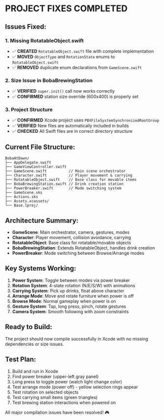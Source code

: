 # PROJECT FIXES COMPLETED

## Issues Fixed:

### 1. **Missing RotatableObject.swift**
- ✅ **CREATED** `RotatableObject.swift` file with complete implementation
- ✅ **MOVED** `ObjectType` and `RotationState` enums to `RotatableObject.swift` 
- ✅ **REMOVED** duplicate enum declarations from `GameScene.swift`

### 2. **Size Issue in BobaBrewingStation**
- ✅ **VERIFIED** `super.init()` call now works correctly
- ✅ **CONFIRMED** station size override (600x400) is properly set

### 3. **Project Structure**
- ✅ **CONFIRMED** Xcode project uses `PBXFileSystemSynchronizedRootGroup`
- ✅ **VERIFIED** New files are automatically included in builds
- ✅ **CHECKED** All Swift files are in correct directory structure

## Current File Structure:
```
BobaAtDawn/
├── AppDelegate.swift
├── GameViewController.swift
├── GameScene.swift          // Main scene orchestrator
├── Character.swift          // Player movement & carrying
├── RotatableObject.swift    // Base class for movable items
├── BobaBrewingStation.swift // Drink creation station
├── PowerBreaker.swift       // Mode switching system
├── GameScene.sks
├── Actions.sks
├── Assets.xcassets/
└── Base.lproj/
```

## Architecture Summary:
- **GameScene**: Main orchestrator, camera, gestures, modes
- **Character**: Player movement, collision avoidance, carrying
- **RotatableObject**: Base class for rotatable/movable objects
- **BobaBrewingStation**: Extends RotatableObject, handles drink creation
- **PowerBreaker**: Mode switching between Browse/Arrange modes

## Key Systems Working:
1. **Power System**: Toggle between modes via power breaker
2. **Rotation System**: 4-state rotation (N/E/S/W) with animations
3. **Carrying System**: Pick up drinks, float above character
4. **Arrange Mode**: Move and rotate furniture when power is off
5. **Browse Mode**: Normal gameplay when power is on
6. **Gesture System**: Tap, long press, pinch, rotate gestures
7. **Camera System**: Smooth following with zoom constraints

## Ready to Build:
The project should now compile successfully in Xcode with no missing dependencies or size issues.

## Test Plan:
1. Build and run in Xcode
2. Find power breaker (upper-left gray panel)
3. Long press to toggle power (watch light change color)
4. Test arrange mode (power off) - yellow selection rings appear
5. Test rotation on selected objects
6. Test carrying small items (green triangles)
7. Test brewing station interactions when powered on

All major compilation issues have been resolved! 🎮
